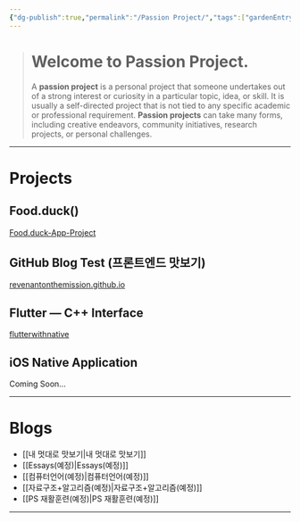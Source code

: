 ```yaml
---
{"dg-publish":true,"permalink":"/Passion Project/","tags":["gardenEntry"],"created":"2024-02-05T19:54:15.233+09:00","updated":"2024-02-08T15:55:16.013+09:00"}
---
```



>   # Welcome to Passion Project.
>   
>   A **passion project** is a personal project that someone undertakes out of a strong interest or curiosity in a particular topic, idea, or skill.  It is usually a self-directed project that is not tied to any specific academic or professional requirement.  **Passion projects** can take many forms, including creative endeavors, community initiatives, research projects, or personal challenges.
---

# Projects
## Food.duck()
[Food.duck-App-Project](https://github.com/JennaEscher/Food.duck-App-Project)
## GitHub Blog Test (프론트엔드 맛보기)
[revenantonthemission.github.io](https://github.com/revenantonthemission/revenantonthemission.github.io)
## Flutter — C++ Interface
[flutterwithnative](https://github.com/revenantonthemission/flutterwithnative)
## iOS Native Application
Coming Soon…

---
# Blogs
+ [[내 멋대로 맛보기\|내 멋대로 맛보기]]
+ [[Essays(예정)\|Essays(예정)]]
+ [[컴퓨터언어(예정)\|컴퓨터언어(예정)]]
+ [[자료구조+알고리즘(예정)\|자료구조+알고리즘(예정)]]
+ [[PS 재활훈련(예정)\|PS 재활훈련(예정)]]
---
